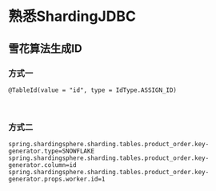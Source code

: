 # 熟悉ShardingJDBC

## 雪花算法生成ID

### 方式一

```
@TableId(value = "id", type = IdType.ASSIGN_ID)
```

<br>

### 方式二

```
spring.shardingsphere.sharding.tables.product_order.key-generator.type=SNOWFLAKE
spring.shardingsphere.sharding.tables.product_order.key-generator.column=id
spring.shardingsphere.sharding.tables.product_order.key-generator.props.worker.id=1
```